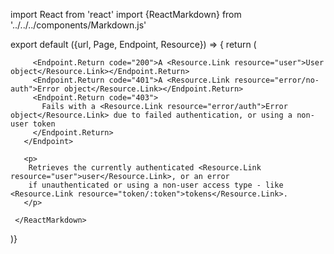 import React from 'react'
import {ReactMarkdown} from '../../../components/Markdown.js'

export default ({url, Page, Endpoint, Resource}) => {
  return (
     <ReactMarkdown>
       <Endpoint
         url={url}
         group="user"
         method="get"
         path="/user">

         <Endpoint.Return code="200">A <Resource.Link resource="user">User object</Resource.Link></Endpoint.Return>
         <Endpoint.Return code="401">A <Resource.Link resource="error/no-auth">Error object</Resource.Link></Endpoint.Return>
         <Endpoint.Return code="403">
           Fails with a <Resource.Link resource="error/auth">Error object</Resource.Link> due to failed authentication, or using a non-user token
         </Endpoint.Return>
       </Endpoint>

       <p>
        Retrieves the currently authenticated <Resource.Link resource="user">user</Resource.Link>, or an error
        if unauthenticated or using a non-user access type - like <Resource.Link resource="token/:token">tokens</Resource.Link>.
       </p>

     </ReactMarkdown>
)}


